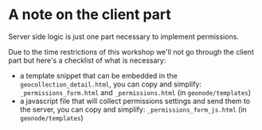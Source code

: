 # A note on the client part

Server side logic is just one part necessary to implement permissions.

Due to the time restrictions of this workshop we'll not go through the client part but here's a checklist of what is necessary:

* a template snippet that can be embedded in the
`geocollection_detail.html`, you can copy and simplify: `_permissions_form.html` and `_permissions.html` (in `geonode/templates`)
* a javascript file that will collect permissions settings and send them to the server,
you can copy and simplify: `_permissions_form_js.html` (in `geonode/templates`)
